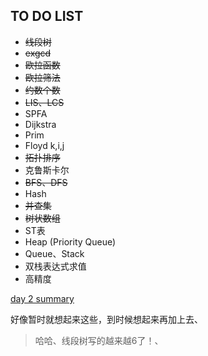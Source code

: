 ## TO DO LIST  

* ~~线段树~~  
* ~~exgcd~~  
* ~~欧拉函数~~  
* ~~欧拉筛法~~  
* ~~约数个数~~  
* ~~LIS、LCS~~  
* SPFA  
* Dijkstra  
* Prim  
* Floyd k,i,j  
* ~~拓扑排序~~  
* 克鲁斯卡尔  
* ~~BFS、DFS~~  
* Hash  
* ~~并查集~~  
* ~~树状数组~~  
* ST表  
* Heap (Priority Queue)  
* Queue、Stack  
* 双栈表达式求值  
* 高精度  

[day 2 summary](rvsday2/summary.md)  

好像暂时就想起来这些，到时候想起来再加上去、  

> 哈哈、线段树写的越来越6了！、
